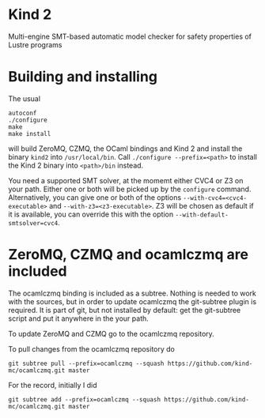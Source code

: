 Kind 2
======

Multi-engine SMT-based automatic model checker for safety properties of Lustre programs


Building and installing
=======================

The usual

    autoconf
    ./configure 
    make
    make install

will build ZeroMQ, CZMQ, the OCaml bindings and Kind 2 and install the binary `kind2` into `/usr/local/bin`. Call `./configure --prefix=<path>` to install the Kind 2 binary into `<path>/bin` instead. 

You need a supported SMT solver, at the momemt either CVC4 or Z3 on your path. Either one or both will be picked up by the `configure` command. Alternatively, you can give one or both of the options `--with-cvc4=<cvc4-executable>` and `--with-z3=<z3-executable>`. Z3 will be chosen as default if it is available, you can override this with the option `--with-default-smtsolver=cvc4`.

ZeroMQ, CZMQ and ocamlczmq are included
=======================================

The ocamlczmq binding is included as a subtree. Nothing is needed to work with the sources, but in order to update ocamlczmq the git-subtree plugin is required. It is part of git, but not installed by default: get the git-subtree script and put it anywhere in the your path.

To update ZeroMQ and CZMQ go to the ocamlczmq repository.

To pull changes from the ocamlczmq repository do 

    git subtree pull --prefix=ocamlczmq --squash https://github.com/kind-mc/ocamlczmq.git master

For the record, initially I did 

    git subtree add --prefix=ocamlczmq --squash https://github.com/kind-mc/ocamlczmq.git master

